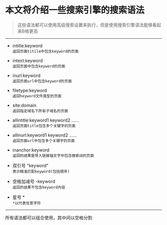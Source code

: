 # 本文将介绍一些搜索引擎的搜索语法  
> 这些语法都可以使用高级搜索设置来执行，但是使用搜索引擎语法能够看起来B格更高  
---  
- intitle:keyword  
`返回页面titile中包含keyword的页面`  

- intext:keyword  
`返回页面中包含keyword的页面`  

- inurl:keyword  
`返回页面url中包含keyword的页面`  

- filetype:keyword  
`返回heyword文件类型的页面`  

- site:domain  
`返回指定域名下所有子域名的页面`  

- allintitle:keyword1 keyword2 ……  
`返回页面title包含多个关键字的页面`  

- allinurl:keyword1 keyword2 ……  
`返回页面url中包含多个关键字的页面`  

- inanchor:keyword  
`返回的结果是导入链接锚文字中包含搜索词的页面`  

- 双引号 "keyword"  
`表示精准匹配keyword(包括顺序)`  

- 空格加减号 -keyword  
`返回的结果不包含keyword内容`  

- 星号 \*  
`*以代表任意字符`  

---  
所有语法都可以组合使用，其中间以空格分割
